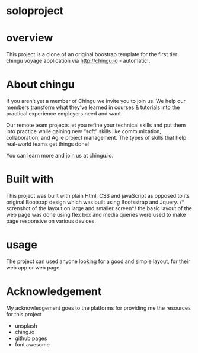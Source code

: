 # soloproject
# overview
This project is a clone of an original boostrap template for the first tier chingu voyage application via http://chingu.io - automatic!.
# About chingu 
 If you aren’t yet a member of Chingu we invite you to join us. We help our members transform what they’ve learned in courses & tutorials into the practical experience employers need and want.

Our remote team projects let you refine your technical skills and put them into practice while gaining new “soft” skills like communication, collaboration, and Agile project management. The types of skills that help real-world teams get things done!

You can learn more and join us at chingu.io.
# Built with
This project was built with plain Html, CSS and javaScript as opposed to its original Bootsrap design which was built using Bootsstrap and Jquery.
 /* screnshot of the layout on large and smaller screen*/
 the basic layout of the web page was done using flex box and media queries were used to make page responsive on various devices.
 # usage 
 The project can used anyone looking for a good and simple layout, for their web app or web page.
# Acknowledgement
 My acknowledgement goes to the platforms for providing me the resources for this project
 * unsplash
 * ching.io
 * github pages 
 * font awesome

